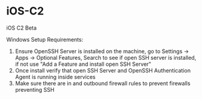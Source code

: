 # iOS-C2

iOS C2 Beta 

Windows Setup Requirements: 

1. Ensure OpenSSH Server is installed on the machine, go to Settings -> Apps -> Optional Features, Search to see if open SSH server is installed, if not use "Add a Feature and install open SSH Server"
2. Once install verify that open SSH Server and OpenSSH Authentication Agent is running inside services
3. Make sure there are in and outbound firewall rules to prevent firewalls preventing SSH
